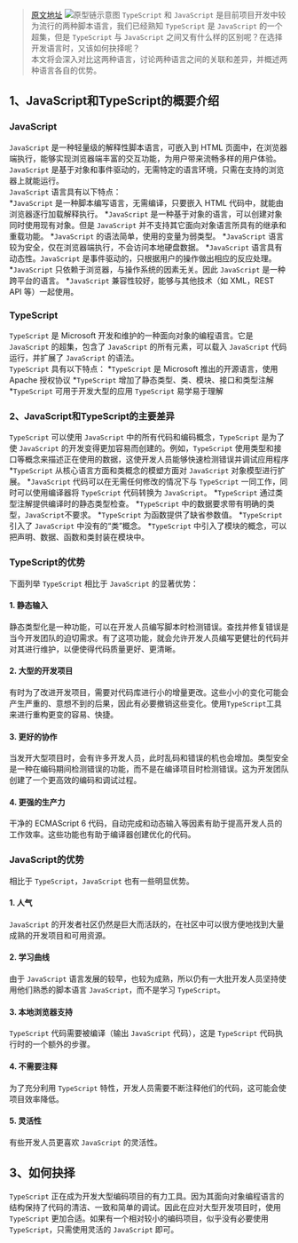 >[原文地址](https://www.cnblogs.com/powertoolsteam/p/`TypeScript`-vs-`JavaScript`.html)
![原型链示意图](https://user-gold-cdn.xitu.io/2017/11/3/7ce8b9b38da9f3f2d249fcf600e23a2c?imageView2/0/w/1280/h/960/ignore-error/1 "原型链示意图")
`TypeScript` 和 `JavaScript` 是目前项目开发中较为流行的两种脚本语言，我们已经熟知 `TypeScript` 是 `JavaScript` 的一个超集，但是 `TypeScript` 与 `JavaScript` 之间又有什么样的区别呢？在选择开发语言时，又该如何抉择呢？  
本文将会深入对比这两种语言，讨论两种语言之间的关联和差异，并概述两种语言各自的优势。  
 
## 1、JavaScript和TypeScript的概要介绍

### JavaScript
`JavaScript` 是一种轻量级的解释性脚本语言，可嵌入到 HTML 页面中，在浏览器端执行，能够实现浏览器端丰富的交互功能，为用户带来流畅多样的用户体验。  
`JavaScript` 是基于对象和事件驱动的，无需特定的语言环境，只需在支持的浏览器上就能运行。  
`JavaScript` 语言具有以下特点：  
*`JavaScript` 是一种脚本编写语言，无需编译，只要嵌入 HTML 代码中，就能由浏览器逐行加载解释执行。
*`JavaScript` 是一种基于对象的语言，可以创建对象同时使用现有对象。但是 `JavaScript` 并不支持其它面向对象语言所具有的继承和重载功能。
*`JavaScript` 的语法简单，使用的变量为弱类型。
*`JavaScript` 语言较为安全，仅在浏览器端执行，不会访问本地硬盘数据。
*`JavaScript` 语言具有动态性。`JavaScript` 是事件驱动的，只根据用户的操作做出相应的反应处理。
*`JavaScript` 只依赖于浏览器，与操作系统的因素无关。因此 `JavaScript` 是一种跨平台的语言。
*`JavaScript` 兼容性较好，能够与其他技术（如 XML，REST API 等）一起使用。

### TypeScript
`TypeScript` 是 Microsoft 开发和维护的一种面向对象的编程语言。它是 `JavaScript` 的超集，包含了 `JavaScript` 的所有元素，可以载入 `JavaScript` 代码运行，并扩展了 `JavaScript` 的语法。  
`TypeScript` 具有以下特点：
*`TypeScript` 是 Microsoft 推出的开源语言，使用 Apache 授权协议
*`TypeScript` 增加了静态类型、类、模块、接口和类型注解
*`TypeScript` 可用于开发大型的应用
`TypeScript` 易学易于理解
 
### 2、JavaScript和TypeScript的主要差异
`TypeScript` 可以使用 `JavaScript` 中的所有代码和编码概念，`TypeScript` 是为了使 `JavaScript` 的开发变得更加容易而创建的。例如，`TypeScript` 使用类型和接口等概念来描述正在使用的数据，这使开发人员能够快速检测错误并调试应用程序  
*`TypeScript` 从核心语言方面和类概念的模塑方面对 `JavaScript` 对象模型进行扩展。
*`JavaScript` 代码可以在无需任何修改的情况下与 `TypeScript` 一同工作，同时可以使用编译器将 `TypeScript` 代码转换为 `JavaScript`。
*`TypeScript` 通过类型注解提供编译时的静态类型检查。
*`TypeScript` 中的数据要求带有明确的类型，`JavaScript`不要求。
*`TypeScript` 为函数提供了缺省参数值。
*`TypeScript` 引入了 `JavaScript` 中没有的“类”概念。
*`TypeScript` 中引入了模块的概念，可以把声明、数据、函数和类封装在模块中。
 
### TypeScript的优势
下面列举 `TypeScript` 相比于 `JavaScript` 的显著优势：  
#### 1. 静态输入
静态类型化是一种功能，可以在开发人员编写脚本时检测错误。查找并修复错误是当今开发团队的迫切需求。有了这项功能，就会允许开发人员编写更健壮的代码并对其进行维护，以便使得代码质量更好、更清晰。

#### 2. 大型的开发项目
有时为了改进开发项目，需要对代码库进行小的增量更改。这些小小的变化可能会产生严重的、意想不到的后果，因此有必要撤销这些变化。使用`TypeScript`工具来进行重构更变的容易、快捷。

#### 3. 更好的协作
当发开大型项目时，会有许多开发人员，此时乱码和错误的机也会增加。类型安全是一种在编码期间检测错误的功能，而不是在编译项目时检测错误。这为开发团队创建了一个更高效的编码和调试过程。

#### 4. 更强的生产力
干净的 ECMAScript 6 代码，自动完成和动态输入等因素有助于提高开发人员的工作效率。这些功能也有助于编译器创建优化的代码。

### JavaScript的优势
相比于 `TypeScript`，`JavaScript` 也有一些明显优势。  
#### 1. 人气
`JavaScript` 的开发者社区仍然是巨大而活跃的，在社区中可以很方便地找到大量成熟的开发项目和可用资源。

#### 2. 学习曲线
由于 `JavaScript` 语言发展的较早，也较为成熟，所以仍有一大批开发人员坚持使用他们熟悉的脚本语言 `JavaScript`，而不是学习 `TypeScript`。

#### 3. 本地浏览器支持
`TypeScript` 代码需要被编译（输出 `JavaScript` 代码），这是 `TypeScript` 代码执行时的一个额外的步骤。

#### 4. 不需要注释
为了充分利用 `TypeScript` 特性，开发人员需要不断注释他们的代码，这可能会使项目效率降低。

#### 5. 灵活性
有些开发人员更喜欢 `JavaScript` 的灵活性。
 
## 3、如何抉择
`TypeScript` 正在成为开发大型编码项目的有力工具。因为其面向对象编程语言的结构保持了代码的清洁、一致和简单的调试。因此在应对大型开发项目时，使用 `TypeScript` 更加合适。如果有一个相对较小的编码项目，似乎没有必要使用 `TypeScript`，只需使用灵活的 `JavaScript` 即可。